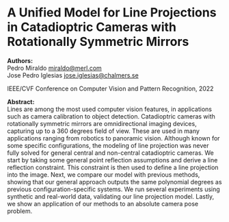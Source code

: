 # A Unified Model for Line Projections in Catadioptric Cameras with Rotationally Symmetric Mirrors

<b>Authors:</b><br>
Pedro Miraldo <miraldo@merl.com><br>
Jose Pedro Iglesias <jose.iglesias@chalmers.se>

IEEE/CVF Conference on Computer Vision and Pattern Recognition, 2022

<b>Abstract:</b><br>
Lines are among the most used computer vision features, in applications such as camera calibration to object detection. Catadioptric cameras with rotationally symmetric mirrors are omnidirectional imaging devices, capturing up to a 360 degrees field of view. These are used in many applications ranging from robotics to panoramic vision. Although known for some specific configurations, the modeling of line projection was never fully solved for general central and non-central catadioptric cameras. We start by taking some general point reflection assumptions and derive a line reflection constraint. This constraint is then used to define a line projection into the image. Next, we compare our model with previous methods, showing that our general approach outputs the same polynomial degrees as previous configuration-specific systems. We run several experiments using synthetic and real-world data, validating our line projection model. Lastly, we show an application of our methods to an absolute camera pose problem.
